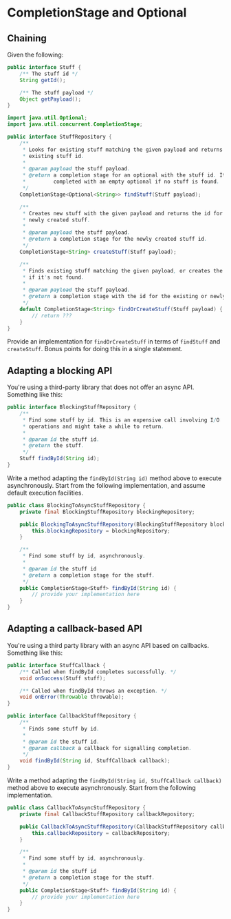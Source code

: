 # CompletionStage and Optional

## Chaining

Given the following:

```java
public interface Stuff {
    /** The stuff id */
    String getId();

    /** The stuff payload */
    Object getPayload();
}
```

```java
import java.util.Optional;
import java.util.concurrent.CompletionStage;

public interface StuffRepository {
    /**
     * Looks for existing stuff matching the given payload and returns the
     * existing stuff id.
     * 
     * @param payload the stuff payload.
     * @return a completion stage for an optional with the stuff id. It's
     *         completed with an empty optional if no stuff is found.
     */
    CompletionStage<Optional<String>> findStuff(Stuff payload);

    /**
     * Creates new stuff with the given payload and returns the id for the
     * newly created stuff.
     * 
     * @param payload the stuff payload.
     * @return a completion stage for the newly created stuff id.
     */
    CompletionStage<String> createStuff(Stuff payload);

    /**
     * Finds existing stuff matching the given payload, or creates the stuff
     * if it's not found.
     * 
     * @param payload the stuff payload.
     * @return a completion stage with the id for the existing or newly created stuff.
     */
    default CompletionStage<String> findOrCreateStuff(Stuff payload) {
        // return ???
    }
}
```

Provide an implementation for `findOrCreateStuff` in terms of `findStuff` and `createStuff`. Bonus points for doing this in a single statement.

## Adapting a blocking API

You're using a third-party library that does not offer an async API. Something like this:

```java
public interface BlockingStuffRepository {
    /**
     * Find some stuff by id. This is an expensive call involving I/O
     * operations and might take a while to return.
     *
     * @param id the stuff id.
     * @return the stuff.
     */
    Stuff findById(String id);
}
```

Write a method adapting the `findById(String id)` method above to execute
asynchronously. Start from the following implementation, and assume default
execution facilities.

```java
public class BlockingToAsyncStuffRepository {
    private final BlockingStuffRepository blockingRepository;

    public BlockingToAsyncStuffRepository(BlockingStuffRepository blockingRepository) {
        this.blockingRepository = blockingRepository;
    }

    /**
     * Find some stuff by id, asynchronously.
     *
     * @param id the stuff id
     * @return a completion stage for the stuff.
     */
    public CompletionStage<Stuff> findById(String id) {
        // provide your implementation here
    }
}
```

## Adapting a callback-based API

You're using a third party library with an async API based on callbacks.
Something like this:

```java
public interface StuffCallback {
    /** Called when findById completes successfully. */
    void onSuccess(Stuff stuff);

    /** Called when findById throws an exception. */
    void onError(Throwable throwable);
}
```

```java
public interface CallbackStuffRepository {
    /**
     * Finds some stuff by id.
     *
     * @param id the stuff id.
     * @param callback a callback for signalling completion.
     */
    void findById(String id, StuffCallback callback);
}
```

Write a method adapting the `findById(String id, StuffCallback callback)`
method above to execute asynchronously. Start from the following implementation.

```java
public class CallbackToAsyncStuffRepository {
    private final CallbackStuffRepository callbackRepository;

    public CallbackToAsyncStuffRepository(CallbackStuffRepository callbackRepository) {
        this.callbackRepository = callbackRepository;
    }

    /**
     * Find some stuff by id, asynchronously.
     *
     * @param id the stuff id
     * @return a completion stage for the stuff.
     */
    public CompletionStage<Stuff> findById(String id) {
        // provide your implementation here
    }
}
```
